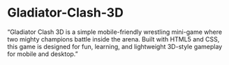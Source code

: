 # Gladiator-Clash-3D
 “Gladiator Clash 3D is a simple mobile-friendly wrestling mini-game where two mighty champions battle inside the arena. Built with HTML5 and CSS, this game is designed for fun, learning, and lightweight 3D-style gameplay for mobile and desktop.”
